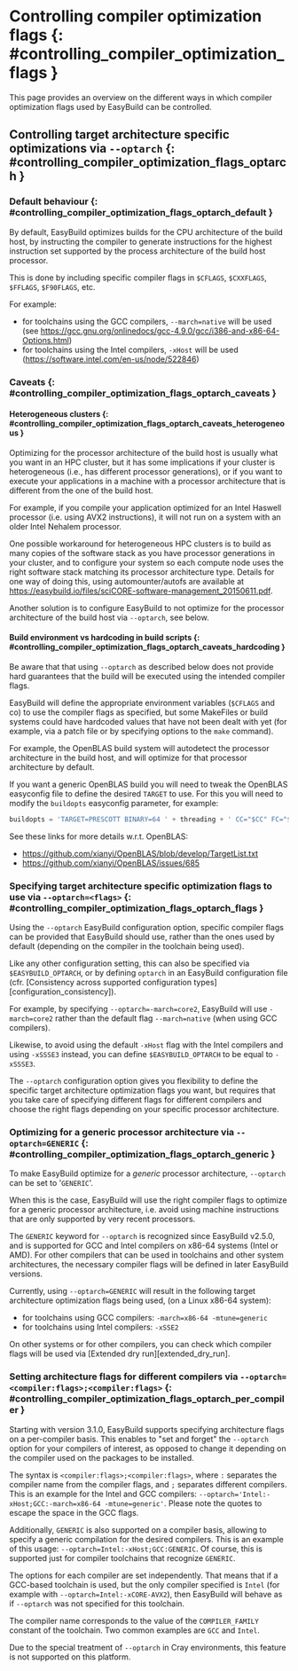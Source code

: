 # Controlling compiler optimization flags {: #controlling_compiler_optimization_flags }

This page provides an overview on the different ways in which compiler optimization flags used by EasyBuild
can be controlled.


## Controlling target architecture specific optimizations via `--optarch` {: #controlling_compiler_optimization_flags_optarch }


### Default behaviour {: #controlling_compiler_optimization_flags_optarch_default }

By default, EasyBuild optimizes builds for the CPU architecture of the build host, by instructing the compiler to
generate instructions for the highest instruction set supported by the process architecture of the build host processor.

This is done by including specific compiler flags in `$CFLAGS`, `$CXXFLAGS`, `$FFLAGS`, `$F90FLAGS`, etc.

For example:

* for toolchains using the GCC compilers, `--march=native` will be used
  (see <https://gcc.gnu.org/onlinedocs/gcc-4.9.0/gcc/i386-and-x86-64-Options.html>)
* for toolchains using the Intel compilers, `-xHost` will be used
  (<https://software.intel.com/en-us/node/522846>)


### Caveats {: #controlling_compiler_optimization_flags_optarch_caveats }

#### Heterogeneous clusters {: #controlling_compiler_optimization_flags_optarch_caveats_heterogeneous }

Optimizing for the processor architecture of the build host is usually what you want in an HPC cluster,
but it has some implications if your cluster is heterogeneous (i.e., has different processor generations),
or if you want to execute your applications in a machine with a processor architecture that is different from
the one of the build host.

For example, if you compile your application optimized for an Intel Haswell processor (i.e. using AVX2 instructions),
it will not run on a system with an older Intel Nehalem processor.

One possible workaround for heterogeneous HPC clusters is to build as many copies of the software stack as you have
processor generations in your cluster, and to configure your system so each compute node uses the right software stack
matching its processor architecture type.
Details for one way of doing this, using automounter/autofs are available at <https://easybuild.io/files/sciCORE-software-management_20150611.pdf>.

Another solution is to configure EasyBuild to not optimize for the processor architecture of the build host via
`--optarch`, see below.


#### Build environment vs hardcoding in build scripts {: #controlling_compiler_optimization_flags_optarch_caveats_hardcoding }

Be aware that that using `--optarch` as described below does not provide hard guarantees that the build
will be executed using the intended compiler flags.

EasyBuild will define the appropriate environment variables (`$CFLAGS` and co) to use the compiler flags as
specified, but some MakeFiles or build systems could have hardcoded values that have not been dealt with yet
(for example, via a patch file or by specifying options to the `make` command).

For example, the OpenBLAS build system will autodetect the processor architecture in the build host,
and will optimize for that processor architecture by default.

If you want a generic OpenBLAS build you will need to tweak the OpenBLAS easyconfig file to define
the desired `TARGET` to use. For this you will need to modify the `buildopts` easyconfig parameter, for example:

``` py
buildopts = 'TARGET=PRESCOTT BINARY=64 ' + threading + ' CC="$CC" FC="$F77"'
```

See these links for more details w.r.t. OpenBLAS:

* <https://github.com/xianyi/OpenBLAS/blob/develop/TargetList.txt>
* <https://github.com/xianyi/OpenBLAS/issues/685>


### Specifying target architecture specific optimization flags to use via `--optarch=<flags>` {: #controlling_compiler_optimization_flags_optarch_flags }

Using the `--optarch` EasyBuild configuration option, specific compiler flags can be provided that EasyBuild
should use, rather than the ones used by default (depending on the compiler in the toolchain being used).

Like any other configuration setting, this can also be specified via `$EASYBUILD_OPTARCH`, or by defining `optarch`
in an EasyBuild configuration file (cfr. [Consistency across supported configuration types][configuration_consistency]).

For example, by specifying `--optarch=-march=core2`, EasyBuild will use `-march=core2` rather than the default
flag `--march=native` (when using GCC compilers).

Likewise, to avoid using the default `-xHost` flag with the Intel compilers and using `-xSSSE3` instead,
you can define `$EASYBUILD_OPTARCH` to be equal to `-xSSSE3`.

The `--optarch` configuration option gives you flexibility to define the specific target architecture optimization
flags you want, but requires that you take care of specifying different flags for different compilers and choose
the right flags depending on your specific processor architecture.


### Optimizing for a generic processor architecture via `--optarch=GENERIC` {: #controlling_compiler_optimization_flags_optarch_generic }

To make EasyBuild optimize for a *generic* processor architecture, `--optarch` can be set to '`GENERIC`'.

When this is the case, EasyBuild will use the right compiler flags to optimize for a generic processor
architecture, i.e. avoid using machine instructions that are only supported by very recent processors.

The `GENERIC` keyword for `--optarch` is recognized since EasyBuild v2.5.0, and is supported for GCC and Intel
compilers on x86-64 systems (Intel or AMD).
For other compilers that can be used in toolchains and other system architectures,
the necessary compiler flags will be defined in later EasyBuild versions.

Currently, using `--optarch=GENERIC` will result in the following target architecture optimization flags being used,
(on a Linux x86-64 system):

* for toolchains using GCC compilers: `-march=x86-64 -mtune=generic`
* for toolchains using Intel compilers: `-xSSE2`

On other systems or for other compilers, you can check which compiler flags will be used via [Extended dry run][extended_dry_run].


### Setting architecture flags for different compilers via `--optarch=<compiler:flags>;<compiler:flags>` {: #controlling_compiler_optimization_flags_optarch_per_compiler }

Starting with version 3.1.0, EasyBuild supports specifying architecture flags on a per-compiler basis. This enables to
"set and forget" the `--optarch` option for your compilers of interest, as opposed to change it depending on the
compiler used on the packages to be installed.

The syntax is `<compiler:flags>;<compiler:flags>`, where `:` separates the compiler name from the compiler flags,
and `;` separates different compilers. This is an example for the Intel and GCC compilers:
`--optarch='Intel:-xHost;GCC:-march=x86-64 -mtune=generic'`. Please note the quotes to escape the space in the GCC flags.

Additionally, `GENERIC` is also supported on a compiler basis, allowing to specify a generic compilation for the
desired compilers. This is an example of this usage: `--optarch=Intel:-xHost;GCC:GENERIC`. Of course, this is
supported just for compiler toolchains that recognize `GENERIC`.

The options for each compiler are set independently. That means that if a GCC-based toolchain is used, but the only
compiler specified is `Intel` (for example with `--optarch=Intel:-xCORE-AVX2`), then EasyBuild will behave as if
`--optarch` was not specified for this toolchain.

The compiler name corresponds to the value of the `COMPILER_FAMILY` constant of the toolchain. Two common examples
are `GCC` and `Intel`.

Due to the special treatment of `--optarch` in Cray environments, this feature is not supported on this platform.

